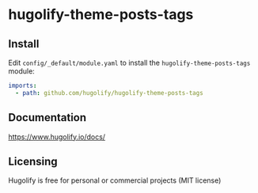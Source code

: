 # hugolify-theme-posts-tags

## Install

Edit `config/_default/module.yaml` to install the `hugolify-theme-posts-tags` module:

```yml
imports:
  - path: github.com/hugolify/hugolify-theme-posts-tags
```

## Documentation

https://www.hugolify.io/docs/

## Licensing

Hugolify is free for personal or commercial projects (MIT license)
